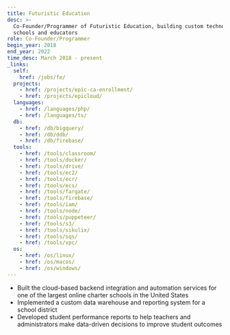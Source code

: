 ```yaml
---
title: Futuristic Education
desc: >-
  Co-Founder/Programmer of Futuristic Education, building custom technology for
  schools and educators
role: Co-Founder/Programmer
begin_year: 2018
end_year: 2022
time_desc: March 2018 - present
_links:
  self:
    href: /jobs/fe/
  projects:
    - href: /projects/epic-ca-enrollment/
    - href: /projects/epicloud/
  languages:
    - href: /languages/php/
    - href: /languages/ts/
  db:
    - href: /db/bigquery/
    - href: /db/ddb/
    - href: /db/firebase/
  tools:
    - href: /tools/classroom/
    - href: /tools/docker/
    - href: /tools/drive/
    - href: /tools/ec2/
    - href: /tools/ecr/
    - href: /tools/ecs/
    - href: /tools/fargate/
    - href: /tools/firebase/
    - href: /tools/iam/
    - href: /tools/node/
    - href: /tools/puppeteer/
    - href: /tools/s3/
    - href: /tools/sikulix/
    - href: /tools/sqs/
    - href: /tools/vpc/
  os:
    - href: /os/linux/
    - href: /os/macos/
    - href: /os/windows/
---
```


- Built the cloud-based backend integration and automation services for one of the largest online charter schools in the United States
- Implemented a custom data warehouse and reporting system for a school district
- Developed student performance reports to help teachers and administrators make data-driven decisions to improve student outcomes
